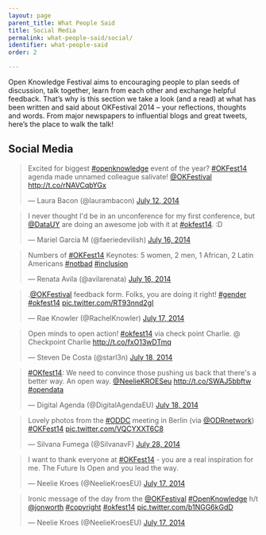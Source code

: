 ```yaml
---
layout: page
parent_title: What People Said
title: Social Media
permalink: what-people-said/social/
identifier: what-people-said
order: 2

---
```

Open Knowledge Festival aims to encouraging people to plan seeds of discussion, talk together, learn from each other and exchange helpful feedback. That’s why is this section we take a look (and a read) at what has been written and said about OKFestival 2014 – your reflections, thoughts and words. From major newspapers to influential blogs and great tweets, here’s the place to walk the talk!

## Social Media

<blockquote class="twitter-tweet" lang="en"><p>Excited for biggest <a href="https://twitter.com/hashtag/openknowledge?src=hash">#openknowledge</a> event of the year? <a href="https://twitter.com/hashtag/OKFest14?src=hash">#OKFest14</a> agenda made unnamed colleague salivate! <a href="https://twitter.com/OKFestival">@OKFestival</a> <a href="http://t.co/rNAVCqbYGx">http://t.co/rNAVCqbYGx</a></p>&mdash; Laura Bacon (@laurambacon) <a href="https://twitter.com/laurambacon/status/487881668746022912">July 12, 2014</a></blockquote>

<blockquote class="twitter-tweet" lang="en"><p>I never thought I&#39;d be in an unconference for my first conference, but <a href="https://twitter.com/DataUY">@DataUY</a> are doing an awesome job with it at <a href="https://twitter.com/hashtag/okfest14?src=hash">#okfest14</a>. :D</p>&mdash; Mariel García M (@faeriedevilish) <a href="https://twitter.com/faeriedevilish/status/489406941027106816">July 16, 2014</a></blockquote>

<blockquote class="twitter-tweet" lang="en"><p>Numbers of <a href="https://twitter.com/hashtag/OKFest14?src=hash">#OKFest14</a> Keynotes: 5 women, 2 men, 1 African, 2 Latin Americans <a href="https://twitter.com/hashtag/notbad?src=hash">#notbad</a> <a href="https://twitter.com/hashtag/inclusion?src=hash">#inclusion</a></p>&mdash; Renata Avila (@avilarenata) <a href="https://twitter.com/avilarenata/status/489336686133149696">July 16, 2014</a></blockquote>

<blockquote class="twitter-tweet" lang="en"><p>.<a href="https://twitter.com/OKFestival">@OKFestival</a> feedback form. Folks, you are doing it right! <a href="https://twitter.com/hashtag/gender?src=hash">#gender</a> <a href="https://twitter.com/hashtag/okfest14?src=hash">#okfest14</a> <a href="http://t.co/RT93nnd2gI">pic.twitter.com/RT93nnd2gI</a></p>&mdash; Rae Knowler (@RachelKnowler) <a href="https://twitter.com/RachelKnowler/status/489779126572974080">July 17, 2014</a></blockquote>

<blockquote class="twitter-tweet" lang="en"><p>Open minds to open action! <a href="https://twitter.com/hashtag/okfest14?src=hash">#okfest14</a> via check point Charlie. @ Checkpoint Charlie <a href="http://t.co/fxO13wDTmq">http://t.co/fxO13wDTmq</a></p>&mdash; Steven De Costa (@starl3n) <a href="https://twitter.com/starl3n/status/490100354256601090">July 18, 2014</a></blockquote>

<blockquote class="twitter-tweet" lang="en"><p><a href="https://twitter.com/hashtag/OKfest14?src=hash">#OKfest14</a>: We need to convince those pushing us back that there&#39;s a better way. An open way. <a href="https://twitter.com/NeelieKroesEU">@NeelieKROESeu</a> <a href="http://t.co/SWAJ5bbftw">http://t.co/SWAJ5bbftw</a> <a href="https://twitter.com/hashtag/opendata?src=hash">#opendata</a></p>&mdash; Digital Agenda (@DigitalAgendaEU) <a href="https://twitter.com/DigitalAgendaEU/status/490160450899025920">July 18, 2014</a></blockquote>

<blockquote class="twitter-tweet" lang="en"><p>Lovely photos from the <a href="https://twitter.com/hashtag/ODDC?src=hash">#ODDC</a> meeting in Berlin (via <a href="https://twitter.com/ODRnetwork">@ODRnetwork</a>) <a href="https://twitter.com/hashtag/OKFest14?src=hash">#OKFest14</a> <a href="http://t.co/VQCYXXT6C8">pic.twitter.com/VQCYXXT6C8</a></p>&mdash; Silvana Fumega (@SilvanavF) <a href="https://twitter.com/SilvanavF/status/493896986937274368">July 28, 2014</a></blockquote>

<blockquote class="twitter-tweet" lang="en"><p>I want to thank everyone at <a href="https://twitter.com/hashtag/OKFest14?src=hash">#OKFest14</a> - you are a real inspiration for me. The Future Is Open and you lead the way.</p>&mdash; Neelie Kroes (@NeelieKroesEU) <a href="https://twitter.com/NeelieKroesEU/status/489819143706009600">July 17, 2014</a></blockquote>

<blockquote class="twitter-tweet" lang="en"><p>Ironic message of the day from the <a href="https://twitter.com/OKFestival">@OKFestival</a> <a href="https://twitter.com/hashtag/OpenKnowledge?src=hash">#OpenKnowledge</a> h/t <a href="https://twitter.com/jonworth">@jonworth</a> <a href="https://twitter.com/hashtag/copyright?src=hash">#copyright</a> <a href="https://twitter.com/hashtag/okfest14?src=hash">#okfest14</a> <a href="http://t.co/b1NGG6kGdD">pic.twitter.com/b1NGG6kGdD</a></p>&mdash; Neelie Kroes (@NeelieKroesEU) <a href="https://twitter.com/NeelieKroesEU/status/489788062642487296">July 17, 2014</a></blockquote>

<script async src="//platform.twitter.com/widgets.js" charset="utf-8"></script>
